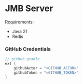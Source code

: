 # JMB Server

Requirements:
- Java 21
- Redis

### GitHub Credentials

```groovy
// github.gradle
ext {
    githubActor = "<GITHUB_ACTOR>"
    githubToken = "<GITHUB_TOKEN>"
}
```
